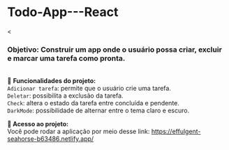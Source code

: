 # Todo-App---React
<<h3>Objetivo: Construir um app onde o usuário possa criar, excluir e marcar uma tarefa como pronta.</h3>

<br>:hammer: <strong>Funcionalidades do projeto:</strong>
<br>`Adicionar tarefa`: permite que o usuário crie uma tarefa.
<br>`Deletar`: possibilita a exclusão da tarefa.
<br>`Check`: altera o estado da tarefa entre concluída e pendente.
<br>`DarkMode`: possibilidade de alternar entre o tema claro e escuro.

<strong>📁 Acesso ao projeto:</strong>
<br>Você pode rodar a aplicação por meio desse link: https://effulgent-seahorse-b63486.netlify.app/
